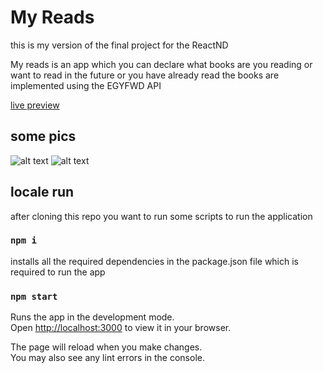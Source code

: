 # My Reads

this is my version of the final project for the ReactND

My reads is an app which you can declare what books are you reading or want to read in the future or you have already read
the books are implemented using the EGYFWD API

[live preview](https://myreads-rosy.vercel.app)

## some pics

![alt text](https://i.ibb.co/sHHx2m5/image-2023-01-17-185754553.png)
![alt text](https://i.ibb.co/9TG4dpd/image-2023-01-17-185917578.png)

## locale run

after cloning this repo you want to run some scripts to run the application

### `npm i`

installs all the required dependencies in the package.json file which is required to run the app

### `npm start`

Runs the app in the development mode.\
Open [http://localhost:3000](http://localhost:3000) to view it in your browser.

The page will reload when you make changes.\
You may also see any lint errors in the console.
